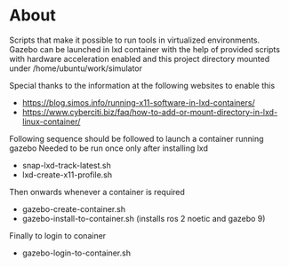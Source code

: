 # About
Scripts that make it possible to run tools in virtualized environments.
Gazebo can be launched in lxd container with the help of provided scripts with hardware acceleration enabled and this project directory mounted under /home/ubuntu/work/simulator

Special thanks to the information at the following websites to enable this
- https://blog.simos.info/running-x11-software-in-lxd-containers/
- https://www.cyberciti.biz/faq/how-to-add-or-mount-directory-in-lxd-linux-container/

Following sequence should be followed to launch a container running gazebo
Needed to be run once only after installing lxd
- snap-lxd-track-latest.sh
- lxd-create-x11-profile.sh

Then onwards whenever a container is required
- gazebo-create-container.sh
- gazebo-install-to-container.sh (installs ros 2 noetic and gazebo 9)

Finally to login to conainer
- gazebo-login-to-container.sh